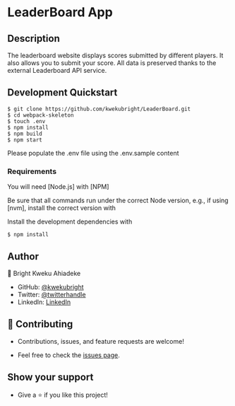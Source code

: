 # LeaderBoard App

## Description
The leaderboard website displays scores submitted by different players. It also allows you to submit your score. All data is preserved thanks to the external Leaderboard API service.

## Development Quickstart

```
$ git clone https://github.com/kwekubright/LeaderBoard.git
$ cd webpack-skeleton
$ touch .env
$ npm install
$ npm build
$ npm start
```
Please populate the .env file using the .env.sample content

### Requirements

You will need [Node.js] with [NPM]

Be sure that all commands run under the correct Node version, e.g.,
if using [nvm], install the correct version with

Install the development dependencies with

```
$ npm install
```

## Author

👤 Bright Kweku Ahiadeke

- GitHub: [@kwekubright](https://github.com/kwekubright)
- Twitter: [@twitterhandle](https://twitter.com/kwekubright_)
- LinkedIn: [LinkedIn](https://linkedin.com/in/kwekubright)

## 🤝 Contributing

- Contributions, issues, and feature requests are welcome!

- Feel free to check the [issues page](../../issues/).

## Show your support

- Give a ⭐️ if you like this project!
